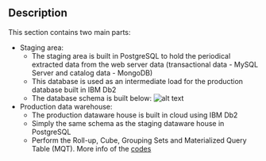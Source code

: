 ## Description
This section contains two main parts:
- Staging area:
    - The staging area is built in PostgreSQL to hold the periodical extracted data from the web server data (transactional data - MySQL Server and catalog data - MongoDB)
    - This database is used as an intermediate load for the production database built in IBM Db2
    - The database schema is built below:
    ![alt text](https://github.com/xzZero/DataEng_IBM/blob/main/12%20-%20Data%20Engineering%20and%20Machine%20Learning%20using%20Spark/Week3/1-import-library.png "softcartRelationships")
- Production data warehouse:
    - The production dataware house is built in cloud using IBM Db2
    - Simply the same schema as the staging dataware house in PostgreSQL
    - Perform the Roll-up, Cube, Grouping Sets and Materialized Query Table (MQT). More info of the [codes]()